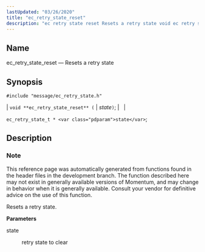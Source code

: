 ```yaml
---
lastUpdated: "03/26/2020"
title: "ec_retry_state_reset"
description: "ec retry state reset Resets a retry state void ec retry state reset state ec retry state t state This reference page was automatically generated from functions found in the header files in the development branch The function described here may not exist in generally available versions of Momentum and..."
---
```


<a name="apis.ec_retry_state_reset"></a> 
## Name

ec_retry_state_reset — Resets a retry state

## Synopsis

`#include "message/ec_retry_state.h"`

| `void **ec_retry_state_reset** (` | <var class="pdparam">state</var>`)`; |   |

`ec_retry_state_t * <var class="pdparam">state</var>`;<a name="idp57344912"></a> 
## Description

### Note

This reference page was automatically generated from functions found in the header files in the development branch. The function described here may not exist in generally available versions of Momentum, and may change in behavior when it is generally available. Consult your vendor for definitive advice on the use of this function.

Resets a retry state.

**<a name="idp57347760"></a> Parameters**

<dl class="variablelist">

<dt>state</dt>

<dd>

retry state to clear

</dd>

</dl>